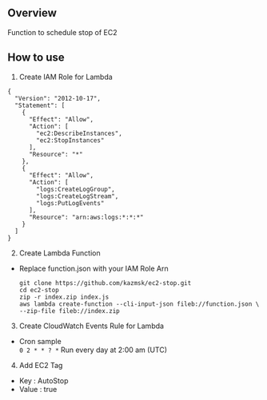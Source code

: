 ## Overview
Function to schedule stop of EC2

## How to use
1. Create IAM Role for Lambda
```
{
  "Version": "2012-10-17",
  "Statement": [
    {
      "Effect": "Allow",
      "Action": [
        "ec2:DescribeInstances",
        "ec2:StopInstances"
      ],
      "Resource": "*"
    },
    {
      "Effect": "Allow",
      "Action": [
        "logs:CreateLogGroup",
        "logs:CreateLogStream",
        "logs:PutLogEvents"
      ],
      "Resource": "arn:aws:logs:*:*:*"
    }
  ]
}
```

2. Create Lambda Function
  - Replace function.json with your IAM Role Arn
    ```
    git clone https://github.com/kazmsk/ec2-stop.git
    cd ec2-stop
    zip -r index.zip index.js
    aws lambda create-function --cli-input-json fileb://function.json \
    --zip-file fileb://index.zip
    ```

3. Create CloudWatch Events Rule for Lambda
  - Cron sample  
    `0 2 * * ? *` Run every day at 2:00 am (UTC)

4. Add EC2 Tag
  - Key : AutoStop
  - Value : true